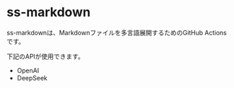# ss-markdown

ss-markdownは、Markdownファイルを多言語展開するためのGitHub Actionsです。

下記のAPIが使用できます。

- OpenAI
- DeepSeek
